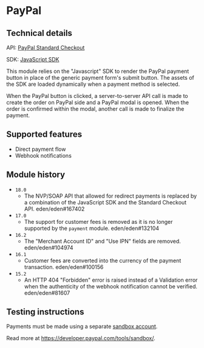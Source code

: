 # PayPal

## Technical details

API: [PayPal Standard Checkout](https://developer.paypal.com/studio/checkout/standard)

SDK: [JavaScript SDK](https://developer.paypal.com/sdk/js/reference/)

This module relies on the "Javascript" SDK to render the PayPal payment button in place of the
generic payment form's submit button. The assets of the SDK are loaded dynamically when a payment
method is selected.

When the PayPal button is clicked, a server-to-server API call is made to create the order on PayPal
side and a PayPal modal is opened. When the order is confirmed within the modal, another call is
made to finalize the payment.

## Supported features

- Direct payment flow
- Webhook notifications

## Module history

- `18.0`
  - The NVP/SOAP API that allowed for redirect payments is replaced by a combination of the
    JavaScript SDK and the Standard Checkout API. eden/eden#167402
- `17.0`
  - The support for customer fees is removed as it is no longer supported by the `payment` module.
    eden/eden#132104
- `16.2`
  - The "Merchant Account ID" and "Use IPN" fields are removed. eden/eden#104974
- `16.1`
  - Customer fees are converted into the currency of the payment transaction. eden/eden#100156
- `15.2`
  - An HTTP 404 "Forbidden" error is raised instead of a Validation error when the authenticity of
    the webhook notification cannot be verified. eden/eden#81607

## Testing instructions

Payments must be made using a separate [sandbox account](https://www.sandbox.paypal.com/myaccount/).

Read more at https://developer.paypal.com/tools/sandbox/.
